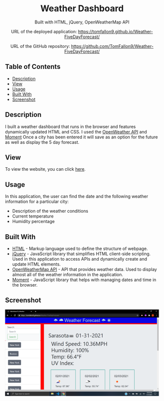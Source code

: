 <div align="center">

# Weather Dashboard

Built with HTML, jQuery, OpenWeatherMap API

URL of the deployed application: https://tomfallon9.github.io/Weather-FiveDayForecast/ 

URL of the GitHub repository: https://github.com/TomFallon9/Weather-FiveDayForecast/

</div>

## Table of Contents 

* [Description](#description)
* [View](#view)
* [Usage](#usage)
* [Built With](#built-with)
* [Screenshot](#screenshot)


## Description



I built a weather dashboard that runs in the browser and features dynamically updated HTML and CSS. I used the [OpenWeather API](https://openweathermap.org/api) and [Moment](https://momentjs.com/) Once a city has been entered it will save as an option for the future as well as display the 5 day forecast.



## View

To view the website, you can click [here](https://tomfallon9.github.io/Weather-FiveDayForecast/).

## Usage

In this application, the user can find the date and the following weather information for a particular city:

* Description of the weather conditions
* Current temperature
* Humidity percentage




## Built With

* [HTML](https://html.spec.whatwg.org/) - Markup language used to define the structure of webpage.
* [jQuery](https://jquery.com/) - JavaScript library that simplifies HTML client-side scripting. Used in this application to access APIs and dynamically create and update HTML elements.
* [OpenWeatherMap API](https://openweathermap.org/api) - API that provides weather data. Used to display almost all of the weather information in the application.
* [Moment](https://momentjs.com/) - JavaScript library that helps with managing dates and time in the browser.

## Screenshot
![screenshot](Screenshot(22).png)
